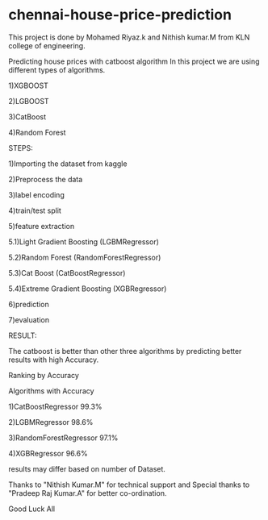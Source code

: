 # chennai-house-price-prediction

This project is done by Mohamed Riyaz.k and Nithish kumar.M from KLN college of engineering.


Predicting house prices with catboost algorithm
In this project we are using different types of algorithms.

1)XGBOOST

2)LGBOOST

3)CatBoost

4)Random Forest

STEPS:

1)Importing the dataset from kaggle 

2)Preprocess the data

3)label encoding

4)train/test split

5)feature extraction
  
  5.1)Light Gradient Boosting (LGBMRegressor)
  
  5.2)Random Forest (RandomForestRegressor)
  
  5.3)Cat Boost (CatBoostRegressor)
  
  5.4)Extreme Gradient Boosting (XGBRegressor)

6)prediction

7)evaluation

RESULT:

The catboost is better than other three algorithms by predicting better results with high Accuracy.

Ranking by Accuracy


Algorithms         with           Accuracy

1)CatBoostRegressor                 99.3%

2)LGBMRegressor                     98.6%

3)RandomForestRegressor             97.1%

4)XGBRegressor                      96.6%

  
results may differ based on number of Dataset.
  
  
Thanks to "Nithish Kumar.M" for technical support and Special thanks to "Pradeep Raj Kumar.A" for better co-ordination.
  
  Good Luck All
  
  
